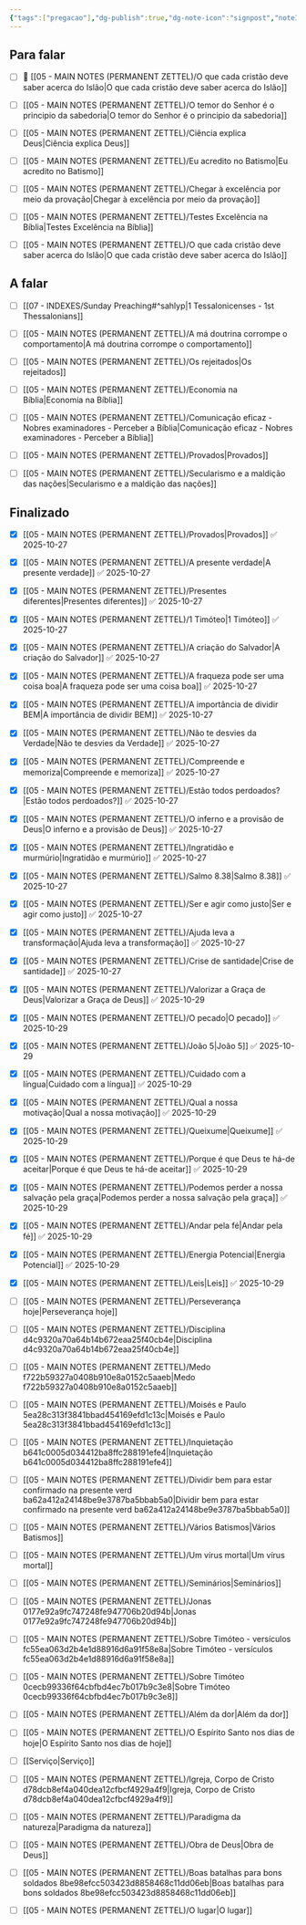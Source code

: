 ```yaml
---
{"tags":["pregacao"],"dg-publish":true,"dg-note-icon":"signpost","noteIcon":"signpost","kanban-plugin":"board","permalink":"/07-indexes/mensagens-de-domingo/","dgPassFrontmatter":true,"created":"2025-10-16T10:29:58.541+01:00","updated":"2025-10-29T18:18:12.899+00:00"}
---
```



## Para falar

- [ ] 📓 [[05 - MAIN NOTES (PERMANENT ZETTEL)/O que cada cristão deve saber acerca do Islão\|O que cada cristão deve saber acerca do Islão]]
- [ ] [[05 - MAIN NOTES (PERMANENT ZETTEL)/O temor do Senhor é o principio da sabedoria\|O temor do Senhor é o principio da sabedoria]]
- [ ] [[05 - MAIN NOTES (PERMANENT ZETTEL)/Ciência explica Deus\|Ciência explica Deus]]
- [ ] [[05 - MAIN NOTES (PERMANENT ZETTEL)/Eu acredito no Batismo\|Eu acredito no Batismo]]
- [ ] [[05 - MAIN NOTES (PERMANENT ZETTEL)/Chegar à excelência por meio da provação\|Chegar à excelência por meio da provação]]
- [ ] [[05 - MAIN NOTES (PERMANENT ZETTEL)/Testes Excelência na Bíblia\|Testes Excelência na Bíblia]]
- [ ] [[05 - MAIN NOTES (PERMANENT ZETTEL)/O que cada cristão deve saber acerca do Islão\|O que cada cristão deve saber acerca do Islão]]


## A falar

- [ ] [[07 - INDEXES/Sunday Preaching#^sahlyp\|1 Tessalonicenses - 1st Thessalonians]]
- [ ] [[05 - MAIN NOTES (PERMANENT ZETTEL)/A má doutrina corrompe o comportamento\|A má doutrina corrompe o comportamento]]
- [ ] [[05 - MAIN NOTES (PERMANENT ZETTEL)/Os rejeitados\|Os rejeitados]]
- [ ] [[05 - MAIN NOTES (PERMANENT ZETTEL)/Economia na Bíblia\|Economia na Bíblia]]
- [ ] [[05 - MAIN NOTES (PERMANENT ZETTEL)/Comunicação eficaz - Nobres examinadores - Perceber a Bíblia\|Comunicação eficaz - Nobres examinadores - Perceber a Bíblia]]
- [ ] [[05 - MAIN NOTES (PERMANENT ZETTEL)/Provados\|Provados]]
- [ ] [[05 - MAIN NOTES (PERMANENT ZETTEL)/Secularismo e a maldição das nações\|Secularismo e a maldição das nações]]


## Finalizado

- [x] [[05 - MAIN NOTES (PERMANENT ZETTEL)/Provados\|Provados]] ✅ 2025-10-27
- [x] [[05 - MAIN NOTES (PERMANENT ZETTEL)/A presente verdade\|A presente verdade]] ✅ 2025-10-27
- [x] [[05 - MAIN NOTES (PERMANENT ZETTEL)/Presentes diferentes\|Presentes diferentes]] ✅ 2025-10-27
- [x] [[05 - MAIN NOTES (PERMANENT ZETTEL)/1 Timóteo\|1 Timóteo]] ✅ 2025-10-27
- [x] [[05 - MAIN NOTES (PERMANENT ZETTEL)/A criação do Salvador\|A criação do Salvador]] ✅ 2025-10-27
- [x] [[05 - MAIN NOTES (PERMANENT ZETTEL)/A fraqueza pode ser uma coisa boa\|A fraqueza pode ser uma coisa boa]] ✅ 2025-10-27
- [x] [[05 - MAIN NOTES (PERMANENT ZETTEL)/A importância de dividir BEM\|A importância de dividir BEM]] ✅ 2025-10-27
- [x] [[05 - MAIN NOTES (PERMANENT ZETTEL)/Não te desvies da Verdade\|Não te desvies da Verdade]] ✅ 2025-10-27
- [x] [[05 - MAIN NOTES (PERMANENT ZETTEL)/Compreende e memoriza\|Compreende e memoriza]] ✅ 2025-10-27
- [x] [[05 - MAIN NOTES (PERMANENT ZETTEL)/Estão todos perdoados?\|Estão todos perdoados?]] ✅ 2025-10-27
- [x] [[05 - MAIN NOTES (PERMANENT ZETTEL)/O inferno e a provisão de Deus\|O inferno e a provisão de Deus]] ✅ 2025-10-27
- [x] [[05 - MAIN NOTES (PERMANENT ZETTEL)/Ingratidão e murmúrio\|Ingratidão e murmúrio]] ✅ 2025-10-27
- [x] [[05 - MAIN NOTES (PERMANENT ZETTEL)/Salmo 8.38\|Salmo 8.38]] ✅ 2025-10-27
- [x] [[05 - MAIN NOTES (PERMANENT ZETTEL)/Ser e agir como justo\|Ser e agir como justo]] ✅ 2025-10-27
- [x] [[05 - MAIN NOTES (PERMANENT ZETTEL)/Ajuda leva a transformação\|Ajuda leva a transformação]] ✅ 2025-10-27
- [x] [[05 - MAIN NOTES (PERMANENT ZETTEL)/Crise de santidade\|Crise de santidade]] ✅ 2025-10-27
- [x] [[05 - MAIN NOTES (PERMANENT ZETTEL)/Valorizar a Graça de Deus\|Valorizar a Graça de Deus]] ✅ 2025-10-29
- [x] [[05 - MAIN NOTES (PERMANENT ZETTEL)/O pecado\|O pecado]] ✅ 2025-10-29
- [x] [[05 - MAIN NOTES (PERMANENT ZETTEL)/João 5\|João 5]] ✅ 2025-10-29
- [x] [[05 - MAIN NOTES (PERMANENT ZETTEL)/Cuidado com a língua\|Cuidado com a língua]] ✅ 2025-10-29
- [x] [[05 - MAIN NOTES (PERMANENT ZETTEL)/Qual a nossa motivação\|Qual a nossa motivação]] ✅ 2025-10-29
- [x] [[05 - MAIN NOTES (PERMANENT ZETTEL)/Queixume\|Queixume]] ✅ 2025-10-29
- [x] [[05 - MAIN NOTES (PERMANENT ZETTEL)/Porque é que Deus te há-de aceitar\|Porque é que Deus te há-de aceitar]] ✅ 2025-10-29
- [x] [[05 - MAIN NOTES (PERMANENT ZETTEL)/Podemos perder a nossa salvação pela graça\|Podemos perder a nossa salvação pela graça]] ✅ 2025-10-29
- [x] [[05 - MAIN NOTES (PERMANENT ZETTEL)/Andar pela fé\|Andar pela fé]] ✅ 2025-10-29
- [x] [[05 - MAIN NOTES (PERMANENT ZETTEL)/Energia Potencial\|Energia Potencial]] ✅ 2025-10-29
- [x] [[05 - MAIN NOTES (PERMANENT ZETTEL)/Leis\|Leis]] ✅ 2025-10-29
- [ ] [[05 - MAIN NOTES (PERMANENT ZETTEL)/Perseverança hoje\|Perseverança hoje]]
- [ ] [[05 - MAIN NOTES (PERMANENT ZETTEL)/Disciplina d4c9320a70a64b14b672eaa25f40cb4e\|Disciplina d4c9320a70a64b14b672eaa25f40cb4e]]
- [ ] [[05 - MAIN NOTES (PERMANENT ZETTEL)/Medo f722b59327a0408b910e8a0152c5aaeb\|Medo f722b59327a0408b910e8a0152c5aaeb]]
- [ ] [[05 - MAIN NOTES (PERMANENT ZETTEL)/Moisés e Paulo 5ea28c313f3841bbad454169efd1c13c\|Moisés e Paulo 5ea28c313f3841bbad454169efd1c13c]]
- [ ] [[05 - MAIN NOTES (PERMANENT ZETTEL)/Inquietação b641c0005d034412ba8ffc288191efe4\|Inquietação b641c0005d034412ba8ffc288191efe4]]
- [ ] [[05 - MAIN NOTES (PERMANENT ZETTEL)/Dividir bem para estar confirmado na presente verd ba62a412a24148be9e3787ba5bbab5a0\|Dividir bem para estar confirmado na presente verd ba62a412a24148be9e3787ba5bbab5a0]]
- [ ] [[05 - MAIN NOTES (PERMANENT ZETTEL)/Vários Batismos\|Vários Batismos]]
- [ ] [[05 - MAIN NOTES (PERMANENT ZETTEL)/Um vírus mortal\|Um vírus mortal]]
- [ ] [[05 - MAIN NOTES (PERMANENT ZETTEL)/Seminários\|Seminários]]
- [ ] [[05 - MAIN NOTES (PERMANENT ZETTEL)/Jonas 0177e92a9fc747248fe947706b20d94b\|Jonas 0177e92a9fc747248fe947706b20d94b]]
- [ ] [[05 - MAIN NOTES (PERMANENT ZETTEL)/Sobre Timóteo - versículos fc55ea063d2b4e1d88916d6a91f58e8a\|Sobre Timóteo - versículos fc55ea063d2b4e1d88916d6a91f58e8a]]
- [ ] [[05 - MAIN NOTES (PERMANENT ZETTEL)/Sobre Timóteo 0cecb99336f64cbfbd4ec7b017b9c3e8\|Sobre Timóteo 0cecb99336f64cbfbd4ec7b017b9c3e8]]
- [ ] [[05 - MAIN NOTES (PERMANENT ZETTEL)/Além da dor\|Além da dor]]
- [ ] [[05 - MAIN NOTES (PERMANENT ZETTEL)/O Espírito Santo nos dias de hoje\|O Espírito Santo nos dias de hoje]]
- [ ] [[Serviço\|Serviço]]
- [ ] [[05 - MAIN NOTES (PERMANENT ZETTEL)/Igreja, Corpo de Cristo d78dcb8ef4a040dea12cfbcf4929a4f9\|Igreja, Corpo de Cristo d78dcb8ef4a040dea12cfbcf4929a4f9]]
- [ ] [[05 - MAIN NOTES (PERMANENT ZETTEL)/Paradigma da natureza\|Paradigma da natureza]]
- [ ] [[05 - MAIN NOTES (PERMANENT ZETTEL)/Obra de Deus\|Obra de Deus]]
- [ ] [[05 - MAIN NOTES (PERMANENT ZETTEL)/Boas batalhas para bons soldados 8be98efcc503423d8858468c11dd06eb\|Boas batalhas para bons soldados 8be98efcc503423d8858468c11dd06eb]]
- [ ] [[05 - MAIN NOTES (PERMANENT ZETTEL)/O lugar\|O lugar]]




